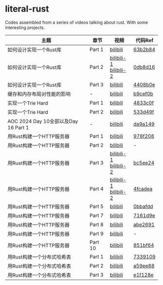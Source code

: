 # literal-rust
Codes assembled from a series of videos talking about rust. With some interesting projects.

| 主题                                 | 章节   | 视频                                                                                                                      | 代码Ref                                                              |
| ------------------------------------ | ------ | ------------------------------------------------------------------------------------------------------------------------- | -------------------------------------------------------------------- |
| 如何设计实现一个Rust库               | Part 1 | [bilibili](https://www.bilibili.com/video/BV1uwtteWE1U/)                                                                  | [63b2b84](https://github.com/wangyingsm/literal-rust/commit/63b2b84) |
| 如何设计实现一个Rust库               | Part 2 | [bilibili-1](https://www.bilibili.com/video/BV1crxxewEhM/)<br/>[bilibili-2](https://www.bilibili.com/video/BV1rsxbezEfj/) | [0db8d16](https://github.com/wangyingsm/literal-rust/commit/0db8d16) |
| 如何设计实现一个Rust库               | Part 3 | [bilibili](https://www.bilibili.com/video/BV12kmLYjEAd/)                                                                  | [4408b0e](https://github.com/wangyingsm/literal-rust/commit/4408b0e) |
| 缓存和内存布局对性能的影响           | -      | [bilibili](https://www.bilibili.com/video/BV1Koy5YTESK/)                                                                  | [b9cef0b](https://github.com/wangyingsm/literal-rust/commit/b9cef0b) |
| 实现一个Trie Hard                    | Part 1 | [bilibili](https://www.bilibili.com/video/BV1ZQmpYpECJ/)                                                                  | [4833c0f](https://github.com/wangyingsm/literal-rust/commit/4833c0f) |
| 实现一个Trie Hard                    | Part 2 | [bilibili](https://www.bilibili.com/video/BV1vhUxYtEiS/)                                                                  | [533d49f](https://github.com/wangyingsm/literal-rust/commit/533d49f) |
| AOC 2024 Day 10全部以及Day 16 Part 1 | -      | [bilibili](https://www.bilibili.com/video/BV1X2kVYTEM4)                                                                   | [da9a149](https://github.com/wangyingsm/literal-rust/commit/da9a149) |
| 用Rust构建一个HTTP服务器             | Part 1 | [bilibili](https://www.bilibili.com/video/BV11Qr5YfEzQ/)                                                                  | [978f208](https://github.com/wangyingsm/literal-rust/commit/978f208) |
| 用Rust构建一个HTTP服务器             | Part 2 | [bilibili](https://www.bilibili.com/video/BV1ukcmeCEGR/)                                                                  | -                                                                    |
| 用Rust构建一个HTTP服务器             | Part 3 | [bilibili-1](https://www.bilibili.com/video/BV1GHNae2EYC/)<br/>[bilibili-2](https://www.bilibili.com/video/BV1GHNae2Ehh/) | [bc5ee24](https://github.com/wangyingsm/literal-rust/commit/bc5ee24) |
| 用Rust构建一个HTTP服务器             | Part 4 | [bilibili-1](https://www.bilibili.com/video/BV1HswZefET5/)<br/>[bilibili-2](https://www.bilibili.com/video/BV1z8wZexEVJ/) | [4fcadea](https://github.com/wangyingsm/literal-rust/commit/4fcadea) |
| 用Rust构建一个HTTP服务器             | Part 5 | [bilibili](https://www.bilibili.com/video/BV1xpRjYeEo1/) | [0bbafdd](https://github.com/wangyingsm/literal-rust/commit/0bbafdd) |
| 用Rust构建一个HTTP服务器             | Part 7 | [bilibili](https://www.bilibili.com/video/BV1Woo1YDENm/) | [7161d9e](https://github.com/wangyingsm/literal-rust/commit/7161d9e) |
| 用Rust构建一个HTTP服务器             | Part 8 | [bilibili](https://www.bilibili.com/video/BV1irZWYLEkS/) | [abe2691](https://github.com/wangyingsm/literal-rust/commit/abe2691) |
| 用Rust构建一个HTTP服务器             | Part 9 | [bilibili](https://www.bilibili.com/video/BV1PZdjYeEuT/) | - |
| 用Rust构建一个HTTP服务器             | Part 10 | [bilibili](https://www.bilibili.com/video/BV1Vp51zKEKC/) | [851bf64](https://github.com/wangyingsm/literal-rust/commit/851bf64) |
| 用Rust构建一个分布式哈希表 | Part 1 | [bilibili](https://www.bilibili.com/video/BV1eeLUzEE4Y/) | [7339109](https://github.com/wangyingsm/literal-rust/commit/7339109) |
| 用Rust构建一个分布式哈希表 | Part 2 | [bilibili](https://www.bilibili.com/video/BV16479zLEZg/) | [a59ee88](https://github.com/wangyingsm/literal-rust/commit/a59ee88) |
| 用Rust构建一个分布式哈希表 | Part 3 | [bilibili](https://www.bilibili.com/video/BV12mEdzYEUL/) | [e1f128e](https://github.com/wangyingsm/literal-rust/commit/e1f128e) |
